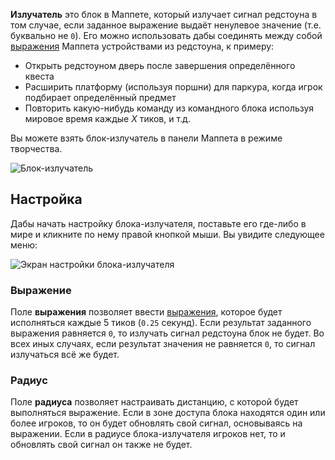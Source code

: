 **Излучатель** это  блок в Маппете, который излучает сигнал редстоуна в том случае, если заданное выражение выдаёт ненулевое значение (т.е. буквально не `0`). Его можно использовать дабы соединять между собой [выражения](https://github.com/Andruxioid/mappet_ru/blob/main/%D0%92%D1%8B%D1%80%D0%B0%D0%B6%D0%B5%D0%BD%D0%B8%D1%8F.md) Маппета устройствами из редстоуна, к примеру:

* Открыть редстоуном дверь после завершения определённого квеста
* Расширить платформу (используя поршни) для паркура, когда игрок подбирает определённый предмет
* Повторить какую-нибудь команду из командного блока используя мировое время каждые *X* тиков, и т.д.

Вы можете взять блок-излучатель в панели Маппета в режиме творчества.

![Блок-излучатель](https://i.imgur.com/fAZNtpj.png)

## Настройка

Дабы начать настройку блока-излучателя, поставьте его где-либо в мире и кликните по нему правой кнопкой мыши. Вы увидите следующее меню:

![Экран настройки блока-излучателя](https://i.imgur.com/7bVWN3T.png)

### Выражение

Поле **выражения** позволяет ввести [выражения](https://github.com/Andruxioid/mappet_ru/blob/main/%D0%92%D1%8B%D1%80%D0%B0%D0%B6%D0%B5%D0%BD%D0%B8%D1%8F.md), которое будет исполняться каждые 5 тиков (`0.25` секунд). Если результат заданного выражения равняется  `0`, то излучать сигнал редстоуна блок не будет. Во всех иных случаях, если результат значения не равняется `0`, то сигнал излучаться всё же будет.

### Радиус

Поле **радиуса** позволяет настраивать дистанцию, с которой будет выполняться выражение. Если в зоне доступа блока находятся один или более игроков, то он будет обновлять свой сигнал, основываясь на выражении. Если в радиусе блока-излучателя игроков нет, то и обновлять свой сигнал он также не будет.
